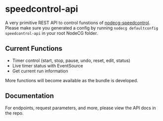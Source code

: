 # speedcontrol-api
A very primitive REST API to control funstions of [nodecg-speedcontrol](https://github.com/speedcontrol/nodecg-speedcontrol). Please make sure you generated a config by running `nodecg defaultconfig speedcontrol-api` in your root NodeCG folder.

## Current Functions
- Timer control (start, stop, pause, undo, reset, edit, status)
- Live timer status with EventSource
- Get current run information

More functions will become available as the bundle is developed.

## Documentation
For endpoints, request parameters, and more, please view the API docs in the repo.
